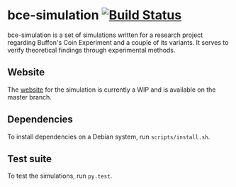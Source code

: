 # bce-simulation [![Build Status](https://travis-ci.org/wei2912/bce-simulation.svg?branch=master)](https://travis-ci.org/wei2912/bce-simulation)

bce-simulation is a set of simulations written for a research project regarding Buffon's Coin Experiment and a couple of its variants. It serves to verify theoretical findings through experimental methods.

## Website

The [website](http://bce-simulation.herokuapp.com/) for the simulation is currently a WIP and is available on the master branch.

## Dependencies

To install dependencies on a Debian system, run `scripts/install.sh`.

## Test suite

To test the simulations, run `py.test`.


